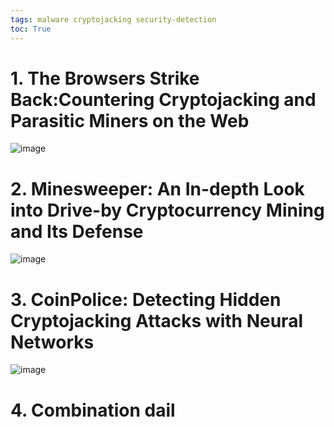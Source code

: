 ```yaml
---
tags: malware cryptojacking security-detection
toc: True
---
```


# 1. The Browsers Strike Back:Countering Cryptojacking and Parasitic Miners on the Web
![image](https://user-images.githubusercontent.com/67637935/146111593-ac0ca5e5-e10a-450b-9a3e-6eeb29be4cef.png)

# 2. Minesweeper: An In-depth Look into Drive-by Cryptocurrency Mining and Its Defense
![image](https://user-images.githubusercontent.com/67637935/146111752-8a220f9d-dd2f-42b3-9007-41bb706e87af.png)

# 3. CoinPolice: Detecting Hidden Cryptojacking Attacks with Neural Networks
![image](https://user-images.githubusercontent.com/67637935/146112141-5d2e6386-2688-47cc-a06d-72ec4eb39569.png)

# 4. Combination dail
